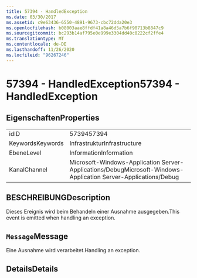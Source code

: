 ```yaml
---
title: 57394 - HandledException
ms.date: 03/30/2017
ms.assetid: c9e63436-6550-4891-9673-cbc72dda20e3
ms.openlocfilehash: b08003aae8ffdf41a8a46d5a7b6f90713b8847c9
ms.sourcegitcommit: bc293b14af795e0e999e3304dd40c0222cf2ffe4
ms.translationtype: MT
ms.contentlocale: de-DE
ms.lasthandoff: 11/26/2020
ms.locfileid: "96267246"
---
```

# <a name="57394---handledexception"></a><span data-ttu-id="c1765-102">57394 - HandledException</span><span class="sxs-lookup"><span data-stu-id="c1765-102">57394 - HandledException</span></span>

## <a name="properties"></a><span data-ttu-id="c1765-103">Eigenschaften</span><span class="sxs-lookup"><span data-stu-id="c1765-103">Properties</span></span>  
  
|||  
|-|-|  
|<span data-ttu-id="c1765-104">id</span><span class="sxs-lookup"><span data-stu-id="c1765-104">ID</span></span>|<span data-ttu-id="c1765-105">57394</span><span class="sxs-lookup"><span data-stu-id="c1765-105">57394</span></span>|  
|<span data-ttu-id="c1765-106">Keywords</span><span class="sxs-lookup"><span data-stu-id="c1765-106">Keywords</span></span>|<span data-ttu-id="c1765-107">Infrastruktur</span><span class="sxs-lookup"><span data-stu-id="c1765-107">Infrastructure</span></span>|  
|<span data-ttu-id="c1765-108">Ebene</span><span class="sxs-lookup"><span data-stu-id="c1765-108">Level</span></span>|<span data-ttu-id="c1765-109">Information</span><span class="sxs-lookup"><span data-stu-id="c1765-109">Information</span></span>|  
|<span data-ttu-id="c1765-110">Kanal</span><span class="sxs-lookup"><span data-stu-id="c1765-110">Channel</span></span>|<span data-ttu-id="c1765-111">Microsoft-Windows-Application Server-Applications/Debug</span><span class="sxs-lookup"><span data-stu-id="c1765-111">Microsoft-Windows-Application Server-Applications/Debug</span></span>|  
  
## <a name="description"></a><span data-ttu-id="c1765-112">BESCHREIBUNG</span><span class="sxs-lookup"><span data-stu-id="c1765-112">Description</span></span>  

 <span data-ttu-id="c1765-113">Dieses Ereignis wird beim Behandeln einer Ausnahme ausgegeben.</span><span class="sxs-lookup"><span data-stu-id="c1765-113">This event is emitted when handling an exception.</span></span>  
  
## <a name="message"></a><span data-ttu-id="c1765-114">`Message`</span><span class="sxs-lookup"><span data-stu-id="c1765-114">Message</span></span>  

 <span data-ttu-id="c1765-115">Eine Ausnahme wird verarbeitet.</span><span class="sxs-lookup"><span data-stu-id="c1765-115">Handling an exception.</span></span>  
  
## <a name="details"></a><span data-ttu-id="c1765-116">Details</span><span class="sxs-lookup"><span data-stu-id="c1765-116">Details</span></span>
